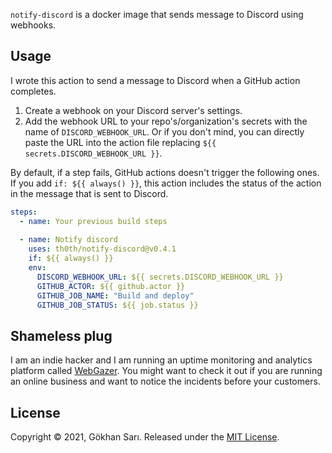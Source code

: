 `notify-discord` is a docker image that sends message to Discord using webhooks.

## Usage

I wrote this action to send a message to Discord when a GitHub action completes.

1. Create a webhook on your Discord server's settings.
1. Add the webhook URL to your repo's/organization's secrets with the name of `DISCORD_WEBHOOK_URL`. Or if you don't mind, you can directly paste the URL into the action file replacing `${{ secrets.DISCORD_WEBHOOK_URL }}`. 

By default, if a step fails, GitHub actions doesn't trigger the following ones. If you add `if: ${{ always() }}`, this action includes the status of the action in the message that is sent to Discord. 

```yaml
steps:
  - name: Your previous build steps
    
  - name: Notify discord
    uses: th0th/notify-discord@v0.4.1
    if: ${{ always() }}
    env:
      DISCORD_WEBHOOK_URL: ${{ secrets.DISCORD_WEBHOOK_URL }}
      GITHUB_ACTOR: ${{ github.actor }}
      GITHUB_JOB_NAME: "Build and deploy"
      GITHUB_JOB_STATUS: ${{ job.status }}
```

## Shameless plug

I am an indie hacker and I am running an uptime monitoring and analytics platform called [WebGazer](https://www.webgazer.io). You might want to check it out if you are running an online business and want to notice the incidents before your customers.

## License

Copyright © 2021, Gökhan Sarı. Released under the [MIT License](LICENSE).
